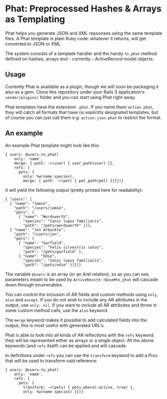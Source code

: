 # Phat: Preprocessed Hashes & Arrays as Templating

Phat helps you generate JSON and XML repsonses using the same template files.
A Phat template is plain Ruby code: whatever it returns, will get converted to
JSON or XML.

The system consists of a template handler and the handy `to_phat` method
defined on hashes, arrays and - currently - ActiveRecord model objects.

## Usage

Currently Phat is available as a plugin, though we will soon be packaging it
also as a gem. Clone this repository under your Rails 3 application's
`vendor/plugins/` folder and you can start using Phat right away.

Phat templates have the extension `.phat`. If you name them `action.phat`, they
will catch all formats that have no explicitly designated templates, but of
course you can just call them e.g. `action.json.phat` to restrict the format.

## An example

An example Phat template might look like this:

    { users: @users.to_phat(
        only: 'name',
        merge: { path: ->(user) { user_path(user) }},
        refs: {
          pets: {
            only: %w(name species),
            merge: { path: ->(pet) { pet_path(pet) }}}})}

It will yield the following output (pretty printed here for readability):

    { "users": [
      { "name": "Jamie",
        "path": "/users/jamie",
        "pets": [
          { "name": "Wordsworth",
            "species": "Canis lupus familiaris",
            "path": "/pets/wordsworth" }]},
      { "name": "Jon Arbuckle",
        "path": "/users/jon",
        "pets": [
          { "name": "Garfield",
            "species": "Felis silvestris catus",
            "path": "/pets/garfield" },
          { "name": "Odie",
            "species": "Canis lupus familiaris",
            "path": "/pets/odie" }]}]}

The variable `@users` is an array (or an Arel relation), so as you can see,
parameters meant to be used by `ActiveRecord::Base#to_phat` will cascade down
through enumerables.

You can control the inclusion of AR fields and custom methods using `only`,
`also` and `except`. If you do not wish to include any AR attributes in the
output, use `only: nil`. If you want to include all AR attributes and throw in
some custom method calls, use the `also` keyword.

The `merge` keyword makes it possible to add calculated fields into the output,
this is most useful with generated URL's.

Phat is able to look into all kinds of AR reflections with the `refs` keyword;
they will be represented either as arrays or a single object. All the above
keywords (and `refs` itself) can be applied and will cascade.

In definitions under `refs` you can use the `transform` keyword to add a
Proc that will be used to transform said reference:

    { users: @users.to_phat(
        only: 'name',
        refs: {
          pets: {
            transform: ->(pets) { pets.where(:active, true) },
            only: %w(name species) }})}
